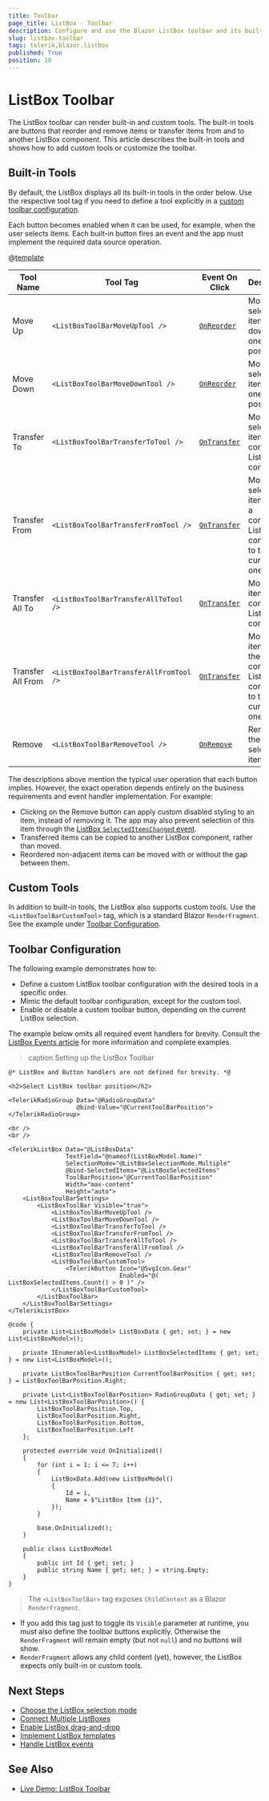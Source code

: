 ```yaml
---
title: Toolbar
page_title: ListBox - Toolbar
description: Configure and use the Blazor ListBox toolbar and its built-in buttons. How to change the toolbar position or define custom toolbar buttons.
slug: listbox-toolbar
tags: telerik,blazor,listbox
published: True
position: 10
---
```


# ListBox Toolbar

The ListBox toolbar can render built-in and custom tools. The built-in tools are buttons that reorder and remove items or transfer items from and to another ListBox component. This article describes the built-in tools and shows how to add custom tools or customize the toolbar.


## Built-in Tools

By default, the ListBox displays all its built-in tools in the order below. Use the respective tool tag if you need to define a tool explicitly in a [custom toolbar configuration](#toolbar-configuration).

Each button becomes enabled when it can be used, for example, when the user selects items. Each built-in button fires an event and the app must implement the required data source operation.

@[template](/_contentTemplates/common/parameters-table-styles.md#table-layout)

| Tool Name | Tool Tag | Event On Click | Description |
| --- | --- | --- | --- |
| Move Up | `<ListBoxToolBarMoveUpTool />` | [`OnReorder`](slug:listbox-events#onreorder) | Moves the selected item(s) down by one position. |
| Move Down | `<ListBoxToolBarMoveDownTool />` | [`OnReorder`](slug:listbox-events#onreorder) | Moves the selected items up by one position. |
| Transfer To | `<ListBoxToolBarTransferToTool />` | [`OnTransfer`](slug:listbox-events#ontransfer) | Moves the selected items to a connected ListBox component. |
| Transfer From | `<ListBoxToolBarTransferFromTool />` | [`OnTransfer`](slug:listbox-events#ontransfer) | Moves the selected items from a connected ListBox component to the current one. |
| Transfer All To | `<ListBoxToolBarTransferAllToTool />` | [`OnTransfer`](slug:listbox-events#ontransfer) | Moves all items to a connected ListBox component. |
| Transfer All From | `<ListBoxToolBarTransferAllFromTool />` | [`OnTransfer`](slug:listbox-events#ontransfer) | Moves all items from the connected ListBox component to the current one. |
| Remove | `<ListBoxToolBarRemoveTool />` | [`OnRemove`](slug:listbox-events#onremove) | Removes the selected item(s). |

The descriptions above mention the typical user operation that each button implies. However, the exact operation depends entirely on the business requirements and event handler implementation. For example:

* Clicking on the Remove button can apply custom disabled styling to an item, instead of removing it. The app may also prevent selection of this item through the [ListBox `SelectedItemsChanged` event](slug:listbox-events#selecteditemschanged).
* Transferred items can be copied to another ListBox component, rather than moved.
* Reordered non-adjacent items can be moved with or without the gap between them.


## Custom Tools

In addition to built-in tools, the ListBox also supports custom tools. Use the `<ListBoxToolBarCustomTool>` tag, which is a standard Blazor `RenderFragment`. See the example under [Toolbar Configuration](#toolbar-configuration).


## Toolbar Configuration

The following example demonstrates how to:

* Define a custom ListBox toolbar configuration with the desired tools in a specific order.
* Mimic the default toolbar configuration, except for the custom tool.
* Enable or disable a custom toolbar button, depending on the current ListBox selection.

The example below omits all required event handlers for brevity. Consult the [ListBox Events article](slug:listbox-events) for more information and complete examples.

>caption Setting up the ListBox Toolbar

````RAZOR
@* ListBox and Button handlers are not defined for brevity. *@

<h2>Select ListBox toolbar position</h2>

<TelerikRadioGroup Data="@RadioGroupData"
                   @bind-Value="@CurrentToolBarPosition">
</TelerikRadioGroup>

<br />
<br />

<TelerikListBox Data="@ListBoxData"
                TextField="@nameof(ListBoxModel.Name)"
                SelectionMode="@ListBoxSelectionMode.Multiple"
                @bind-SelectedItems="@ListBoxSelectedItems"
                ToolBarPosition="@CurrentToolBarPosition"
                Width="max-content"
                Height="auto">
    <ListBoxToolBarSettings>
        <ListBoxToolBar Visible="true">
            <ListBoxToolBarMoveUpTool />
            <ListBoxToolBarMoveDownTool />
            <ListBoxToolBarTransferToTool />
            <ListBoxToolBarTransferFromTool />
            <ListBoxToolBarTransferAllToTool />
            <ListBoxToolBarTransferAllFromTool />
            <ListBoxToolBarRemoveTool />
            <ListBoxToolBarCustomTool>
                <TelerikButton Icon="@SvgIcon.Gear"
                               Enabled="@( ListBoxSelectedItems.Count() > 0 )" />
            </ListBoxToolBarCustomTool>
        </ListBoxToolBar>
    </ListBoxToolBarSettings>
</TelerikListBox>

@code {
    private List<ListBoxModel> ListBoxData { get; set; } = new List<ListBoxModel>();

    private IEnumerable<ListBoxModel> ListBoxSelectedItems { get; set; } = new List<ListBoxModel>();

    private ListBoxToolBarPosition CurrentToolBarPosition { get; set; } = ListBoxToolBarPosition.Right;

    private List<ListBoxToolBarPosition> RadioGroupData { get; set; } = new List<ListBoxToolBarPosition>() {
        ListBoxToolBarPosition.Top,
        ListBoxToolBarPosition.Right,
        ListBoxToolBarPosition.Bottom,
        ListBoxToolBarPosition.Left
    };

    protected override void OnInitialized()
    {
        for (int i = 1; i <= 7; i++)
        {
            ListBoxData.Add(new ListBoxModel()
            {
                Id = i,
                Name = $"ListBox Item {i}",
            });
        }

        base.OnInitialized();
    }

    public class ListBoxModel
    {
        public int Id { get; set; }
        public string Name { get; set; } = string.Empty;
    }
}
````

> The `<ListBoxToolBar>` tag exposes `ChildContent` as a Blazor `RenderFragment`.
>
* If you add this tag just to toggle its `Visible` parameter at runtime, you must also define the toolbar buttons explicitly. Otherwise the `RenderFragment` will remain empty (but not `null`) and no buttons will show.
* `RenderFragment` allows any child content (yet), however, the ListBox expects only built-in or custom tools.


## Next Steps

* [Choose the ListBox selection mode](slug:listbox-selection)
* [Connect Multiple ListBoxes](slug:listbox-connect)
* [Enable ListBox drag-and-drop](slug:listbox-dragdrop)
* [Implement ListBox templates](slug:listbox-templates)
* [Handle ListBox events](slug:listbox-events)

## See Also

* [Live Demo: ListBox Toolbar](https://demos.telerik.com/blazor-ui/listbox/toolbar)
